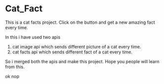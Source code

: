 # Cat_Fact
This is a cat facts project. Click on the button and get a new amazing fact every time.

In this i have used two apis
1. cat image api which sends different picture of a cat every time.
2. cat facts api which sends different fact of a cat every time.

So i merged both the apis and make this project.
Hope you people will learn from this.

ok
nop